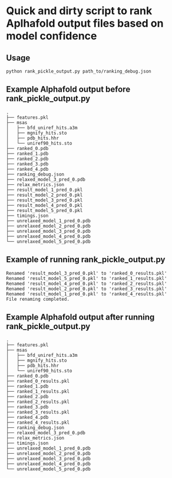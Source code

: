 # Quick and dirty script to rank Aplhafold output files based on model confidence

## Usage
```shell
python rank_pickle_output.py path_to/ranking_debug.json
```

## Example Alphafold output before rank_pickle_output.py
```shell
.
├── features.pkl
├── msas
│   ├── bfd_uniref_hits.a3m
│   ├── mgnify_hits.sto
│   ├── pdb_hits.hhr
│   └── uniref90_hits.sto
├── ranked_0.pdb
├── ranked_1.pdb
├── ranked_2.pdb
├── ranked_3.pdb
├── ranked_4.pdb
├── ranking_debug.json
├── relaxed_model_3_pred_0.pdb
├── relax_metrics.json
├── result_model_1_pred_0.pkl
├── result_model_2_pred_0.pkl
├── result_model_3_pred_0.pkl
├── result_model_4_pred_0.pkl
├── result_model_5_pred_0.pkl
├── timings.json
├── unrelaxed_model_1_pred_0.pdb
├── unrelaxed_model_2_pred_0.pdb
├── unrelaxed_model_3_pred_0.pdb
├── unrelaxed_model_4_pred_0.pdb
└── unrelaxed_model_5_pred_0.pdb
```
## Example of running rank_pickle_output.py

```shell
Renamed 'result_model_3_pred_0.pkl' to 'ranked_0_results.pkl'
Renamed 'result_model_5_pred_0.pkl' to 'ranked_1_results.pkl'
Renamed 'result_model_4_pred_0.pkl' to 'ranked_2_results.pkl'
Renamed 'result_model_2_pred_0.pkl' to 'ranked_3_results.pkl'
Renamed 'result_model_1_pred_0.pkl' to 'ranked_4_results.pkl'
File renaming completed.
```
## Example Alphafold output after running rank_pickle_output.py
```shell
.
├── features.pkl
├── msas
│   ├── bfd_uniref_hits.a3m
│   ├── mgnify_hits.sto
│   ├── pdb_hits.hhr
│   └── uniref90_hits.sto
├── ranked_0.pdb
├── ranked_0_results.pkl
├── ranked_1.pdb
├── ranked_1_results.pkl
├── ranked_2.pdb
├── ranked_2_results.pkl
├── ranked_3.pdb
├── ranked_3_results.pkl
├── ranked_4.pdb
├── ranked_4_results.pkl
├── ranking_debug.json
├── relaxed_model_3_pred_0.pdb
├── relax_metrics.json
├── timings.json
├── unrelaxed_model_1_pred_0.pdb
├── unrelaxed_model_2_pred_0.pdb
├── unrelaxed_model_3_pred_0.pdb
├── unrelaxed_model_4_pred_0.pdb
└── unrelaxed_model_5_pred_0.pdb
```
